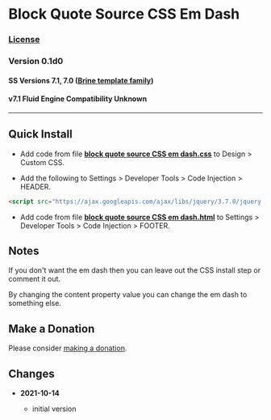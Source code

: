 # Block Quote Source CSS Em Dash

### [License][99]

### Version 0.1d0

#### SS Versions 7.1, 7.0 ([Brine template family](https://support.squarespace.com/hc/en-us/articles/212512738-Brine-template-family))

#### v7.1 Fluid Engine Compatibility Unknown

---

## Quick Install

* Add code from file
  **[block quote source CSS em dash.css](block%20quote%20source%20CSS%20em%20dash.css#L1)**
  to Design > Custom CSS.
  
* Add the following to Settings > Developer Tools > Code Injection > HEADER.
  
```html
<script src="https://ajax.googleapis.com/ajax/libs/jquery/3.7.0/jquery.min.js"></script>
```
  
* Add code from file
  **[block quote source CSS em dash.html](block%20quote%20source%20CSS%20em%20dash.html#L1)**
  to Settings > Developer Tools > Code Injection > FOOTER.

## Notes

If you don't want the em dash then you can leave out the CSS install step or
comment it out.

By changing the content property value you can change the em dash to something
else.

## Make a Donation

Please consider
[making a donation](https://github.com/tomsWebConsulting/twcsl#make-a-donation).

## Changes

<!-- * **2021-08-29**
  
  * updated references to code which this code depends on
  * bumped version to 0.1d1
  -->
* **2021-10-14**
  
  * initial version

[99]: https://github.com/tomsWebConsulting/twcsl/blob/main/LICENSE.txt#L1
